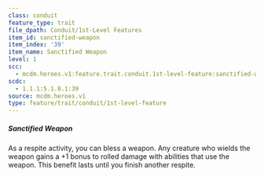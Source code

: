 ```yaml
---
class: conduit
feature_type: trait
file_dpath: Conduit/1st-Level Features
item_id: sanctified-weapon
item_index: '39'
item_name: Sanctified Weapon
level: 1
scc:
  - mcdm.heroes.v1:feature.trait.conduit.1st-level-feature:sanctified-weapon
scdc:
  - 1.1.1:5.1.8.1:39
source: mcdm.heroes.v1
type: feature/trait/conduit/1st-level-feature
---
```


##### Sanctified Weapon

As a respite activity, you can bless a weapon. Any creature who wields the weapon gains a +1 bonus to rolled damage with abilities that use the weapon. This benefit lasts until you finish another respite.

